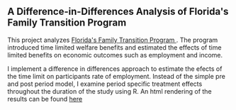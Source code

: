 ## A Difference-in-Differences Analysis of Florida's Family Transition Program

This project analyzes [Florida's Family Transition Program ](https://www.mdrc.org/publication/family-transition-program). The program introduced time limited welfare benefits and estimated the effects of time limited benefits on economic outcomes such as employment and income. 

I implement a difference in differences approach to estimate the efects of the time limit on participants rate of employment. Instead of the simple pre and post period model, I examine period specific treatment effects throughout the duration of the study using R. An html rendering of the results can be found [here](https://htmlpreview.github.io/?https://github.com/danielbchen/ftp-did/blob/main/FTP---Diff-in-Diff.html)
